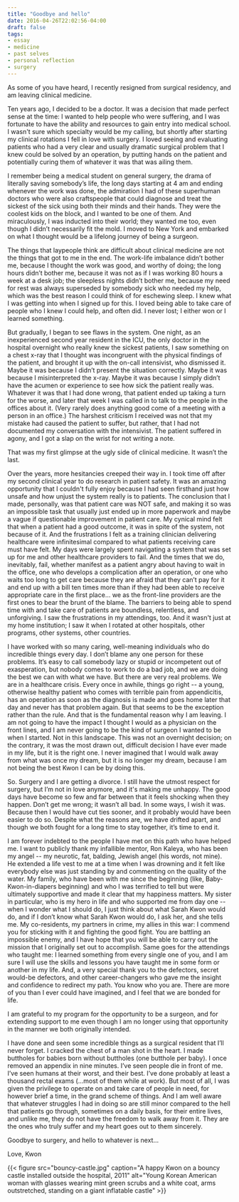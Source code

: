 ```yaml
---
title: "Goodbye and hello"
date: 2016-04-26T22:02:56-04:00
draft: false
tags: 
- essay
- medicine
- past selves
- personal reflection
- surgery
---
```


As some of you have heard, I recently resigned from surgical residency, and am leaving clinical medicine. 

Ten years ago, I decided to be a doctor. It was a decision that made perfect sense at the time: I wanted to help people who were suffering, and I was fortunate to have the ability and resources to gain entry into medical school. I wasn't sure which specialty would be my calling, but shortly after starting my clinical rotations I fell in love with surgery. I loved seeing and evaluating patients who had a very clear and usually dramatic surgical problem that I knew could be solved by an operation, by putting hands on the patient and potentially curing them of whatever it was that was ailing them. 

I remember being a medical student on general surgery, the drama of literally saving somebody’s life, the long days starting at 4 am and ending whenever the work was done, the admiration I had of these superhuman doctors who were also craftspeople that could diagnose and treat the sickest of the sick using both their minds and their hands. They were the coolest kids on the block, and I wanted to be one of them. And miraculously, I was inducted into their world; they wanted me too, even though I didn’t necessarily fit the mold. I moved to New York and embarked on what I thought would be a lifelong journey of being a surgeon. 

The things that laypeople think are difficult about clinical medicine are not the things that got to me in the end. The work-life imbalance didn’t bother me, because I thought the work was good, and worthy of doing; the long hours didn’t bother me, because it was not as if I was working 80 hours a week at a desk job; the sleepless nights didn’t bother me, because my need for rest was always superseded by somebody sick who needed my help, which was the best reason I could think of for eschewing sleep. I knew what I was getting into when I signed up for this. I loved being able to take care of people who I knew I could help, and often did. I never lost; I either won or I learned something.

But gradually, I began to see flaws in the system. One night, as an inexperienced second year resident in the ICU, the only doctor in the hospital overnight who really knew the sickest patients, I saw something on a chest x-ray that I thought was incongruent with the physical findings of the patient, and brought it up with the on-call intensivist, who dismissed it. Maybe it was because I didn’t present the situation correctly. Maybe it was because I misinterpreted the x-ray. Maybe it was because I simply didn’t have the acumen or experience to see how sick the patient really was. Whatever it was that I had done wrong, that patient ended up taking a turn for the worse, and later that week I was called in to talk to the people in the offices about it. (Very rarely does anything good come of a meeting with a person in an office.) The harshest criticism I received was not that my mistake had caused the patient to suffer, but rather, that I had not documented my conversation with the intensivist. The patient suffered in agony, and I got a slap on the wrist for not writing a note.

That was my first glimpse at the ugly side of clinical medicine. It wasn’t the last.

Over the years, more hesitancies creeped their way in. I took time off after my second clinical year to do research in patient safety. It was an amazing opportunity that I couldn't fully enjoy because I had seen firsthand just how unsafe and how unjust the system really is to patients. The conclusion that I made, personally, was that patient care was NOT safe, and making it so was an impossible task that usually just ended up in more paperwork and maybe a vague if questionable improvement in patient care. My cynical mind felt that when a patient had a good outcome, it was in spite of the system, not because of it. And the frustrations I felt as a training clinician delivering healthcare were infinitesimal compared to what patients receiving care must have felt. My days were largely spent navigating a system that was set up for me and other healthcare providers to fail. And the times that we do, inevitably, fail, whether manifest as a patient angry about having to wait in the office, one who develops a complication after an operation, or one who waits too long to get care because they are afraid that they can’t pay for it and end up with a bill ten times more than if they had been able to receive appropriate care in the first place... we as the front-line providers are the first ones to bear the brunt of the blame. The barriers to being able to spend time with and take care of patients are boundless, relentless, and unforgiving. I saw the frustrations in my attendings, too. And it wasn't just at my home institution; I saw it when I rotated at other hospitals, other programs, other systems, other countries.

I have worked with so many caring, well-meaning individuals who do incredible things every day. I don’t blame any one person for these problems. It’s easy to call somebody lazy or stupid or incompetent out of exasperation, but nobody comes to work to do a bad job, and we are doing the best we can with what we have. But there are very real problems. We are in a healthcare crisis. Every once in awhile, things go right -- a young, otherwise healthy patient who comes with terrible pain from appendicitis, has an operation as soon as the diagnosis is made and goes home later that day and never has that problem again. But that seems to be the exception rather than the rule. And that is the fundamental reason why I am leaving. I am not going to have the impact I thought I would as a physician on the front lines, and I am never going to be the kind of surgeon I wanted to be when I started. Not in this landscape. This was not an overnight decision; on the contrary, it was the most drawn out, difficult decision I have ever made in my life, but it is the right one. I never imagined that I would walk away from what was once my dream, but it is no longer my dream, because I am not being the best Kwon I can be by doing this.

So. Surgery and I are getting a divorce. I still have the utmost respect for surgery, but I’m not in love anymore, and it's making me unhappy. The good days have become so few and far between that it feels shocking when they happen. Don’t get me wrong; it wasn’t all bad. In some ways, I wish it was. Because then I would have cut ties sooner, and it probably would have been easier to do so. Despite what the reasons are, we have drifted apart, and though we both fought for a long time to stay together, it’s time to end it.

I am forever indebted to the people I have met on this path who have helped me. I want to publicly thank my infallible mentor, Ron Kaleya, who has been my angel -- my neurotic, fat, balding, Jewish angel (his words, not mine). He extended a life vest to me at a time when I was drowning and it felt like everybody else was just standing by and commenting on the quality of the water. My family, who have been with me since the beginning (like, Baby-Kwon-in-diapers beginning) and who I was terrified to tell but were ultimately supportive and made it clear that my happiness matters. My sister in particular, who is my hero in life and who supported me from day one -- when I wonder what I should do, I just think about what Sarah Kwon would do, and if I don’t know what Sarah Kwon would do, I ask her, and she tells me. My co-residents, my partners in crime, my allies in this war: I commend you for sticking with it and fighting the good fight. You are battling an impossible enemy, and I have hope that you will be able to carry out the mission that I originally set out to accomplish. Same goes for the attendings who taught me: I learned something from every single one of you, and I am sure I will use the skills and lessons you have taught me in some form or another in my life. And, a very special thank you to the defectors, secret would-be defectors, and other career-changers who gave me the insight and confidence to redirect my path. You know who you are. There are more of you than I ever could have imagined, and I feel that we are bonded for life. 

I am grateful to my program for the opportunity to be a surgeon, and for extending support to me even though I am no longer using that opportunity in the manner we both originally intended. 

I have done and seen some incredible things as a surgical resident that I’ll never forget. I cracked the chest of a man shot in the heart. I made buttholes for babies born without buttholes (one butthole per baby). I once removed an appendix in nine minutes. I’ve seen people die in front of me. I’ve seen humans at their worst, and their best. I’ve done probably at least a thousand rectal exams (...most of them while at work). But most of all, I was given the privilege to operate on and take care of people in need, for however brief a time, in the grand scheme of things. And I am well aware that whatever struggles I had in doing so are still minor compared to the hell that patients go through, sometimes on a daily basis, for their entire lives, and unlike me, they do not have the freedom to walk away from it. They are the ones who truly suffer and my heart goes out to them sincerely.

Goodbye to surgery, and hello to whatever is next...

Love, Kwon 

{{< figure src="bouncy-castle.jpg" caption="A happy Kwon on a bouncy castle installed outside the hospital, 2011" alt="Young Korean American woman with glasses wearing mint green scrubs and a white coat, arms outstretched, standing on a giant inflatable castle" >}}

